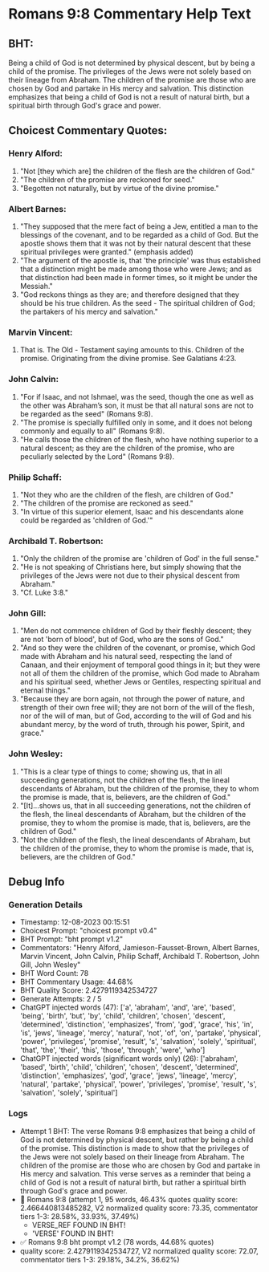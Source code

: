 # Romans 9:8 Commentary Help Text

## BHT:
Being a child of God is not determined by physical descent, but by being a child of the promise. The privileges of the Jews were not solely based on their lineage from Abraham. The children of the promise are those who are chosen by God and partake in His mercy and salvation. This distinction emphasizes that being a child of God is not a result of natural birth, but a spiritual birth through God's grace and power.

## Choicest Commentary Quotes:
### Henry Alford:
1. "Not [they which are] the children of the flesh are the children of God."
2. "The children of the promise are reckoned for seed."
3. "Begotten not naturally, but by virtue of the divine promise."

### Albert Barnes:
1. "They supposed that the mere fact of being a Jew, entitled a man to the blessings of the covenant, and to be regarded as a child of God. But the apostle shows them that it was not by their natural descent that these spiritual privileges were granted." (emphasis added)
2. "The argument of the apostle is, that 'the principle' was thus established that a distinction might be made among those who were Jews; and as that distinction had been made in former times, so it might be under the Messiah."
3. "God reckons things as they are; and therefore designed that they should be his true children. As the seed - The spiritual children of God; the partakers of his mercy and salvation."

### Marvin Vincent:
1. That is. The Old - Testament saying amounts to this. 
Children of the promise. Originating from the divine promise. See Galatians 4:23.


### John Calvin:
1. "For if Isaac, and not Ishmael, was the seed, though the one as well as the other was Abraham’s son, it must be that all natural sons are not to be regarded as the seed" (Romans 9:8). 
2. "The promise is specially fulfilled only in some, and it does not belong commonly and equally to all" (Romans 9:8). 
3. "He calls those the children of the flesh, who have nothing superior to a natural descent; as they are the children of the promise, who are peculiarly selected by the Lord" (Romans 9:8).

### Philip Schaff:
1. "Not they who are the children of the flesh, are children of God."
2. "The children of the promise are reckoned as seed."
3. "In virtue of this superior element, Isaac and his descendants alone could be regarded as 'children of God.'"

### Archibald T. Robertson:
1. "Only the children of the promise are 'children of God' in the full sense."
2. "He is not speaking of Christians here, but simply showing that the privileges of the Jews were not due to their physical descent from Abraham."
3. "Cf. Luke 3:8."

### John Gill:
1. "Men do not commence children of God by their fleshly descent; they are not 'born of blood', but of God, who are the sons of God."
2. "And so they were the children of the covenant, or promise, which God made with Abraham and his natural seed, respecting the land of Canaan, and their enjoyment of temporal good things in it; but they were not all of them the children of the promise, which God made to Abraham and his spiritual seed, whether Jews or Gentiles, respecting spiritual and eternal things."
3. "Because they are born again, not through the power of nature, and strength of their own free will; they are not born of the will of the flesh, nor of the will of man, but of God, according to the will of God and his abundant mercy, by the word of truth, through his power, Spirit, and grace."

### John Wesley:
1. "This is a clear type of things to come; showing us, that in all succeeding generations, not the children of the flesh, the lineal descendants of Abraham, but the children of the promise, they to whom the promise is made, that is, believers, are the children of God."
2. "[It]...shows us, that in all succeeding generations, not the children of the flesh, the lineal descendants of Abraham, but the children of the promise, they to whom the promise is made, that is, believers, are the children of God."
3. "Not the children of the flesh, the lineal descendants of Abraham, but the children of the promise, they to whom the promise is made, that is, believers, are the children of God."


## Debug Info
### Generation Details
- Timestamp: 12-08-2023 00:15:51
- Choicest Prompt: "choicest prompt v0.4"
- BHT Prompt: "bht prompt v1.2"
- Commentators: "Henry Alford, Jamieson-Fausset-Brown, Albert Barnes, Marvin Vincent, John Calvin, Philip Schaff, Archibald T. Robertson, John Gill, John Wesley"
- BHT Word Count: 78
- BHT Commentary Usage: 44.68%
- BHT Quality Score: 2.4279119342534727
- Generate Attempts: 2 / 5
- ChatGPT injected words (47):
	['a', 'abraham', 'and', 'are', 'based', 'being', 'birth', 'but', 'by', 'child', 'children', 'chosen', 'descent', 'determined', 'distinction', 'emphasizes', 'from', 'god', 'grace', 'his', 'in', 'is', 'jews', 'lineage', 'mercy', 'natural', 'not', 'of', 'on', 'partake', 'physical', 'power', 'privileges', 'promise', 'result', 's', 'salvation', 'solely', 'spiritual', 'that', 'the', 'their', 'this', 'those', 'through', 'were', 'who']
- ChatGPT injected words (significant words only) (26):
	['abraham', 'based', 'birth', 'child', 'children', 'chosen', 'descent', 'determined', 'distinction', 'emphasizes', 'god', 'grace', 'jews', 'lineage', 'mercy', 'natural', 'partake', 'physical', 'power', 'privileges', 'promise', 'result', 's', 'salvation', 'solely', 'spiritual']

### Logs
- Attempt 1 BHT: The verse Romans 9:8 emphasizes that being a child of God is not determined by physical descent, but rather by being a child of the promise. This distinction is made to show that the privileges of the Jews were not solely based on their lineage from Abraham. The children of the promise are those who are chosen by God and partake in His mercy and salvation. This verse serves as a reminder that being a child of God is not a result of natural birth, but rather a spiritual birth through God's grace and power.
- 🔄 Romans 9:8 (attempt 1, 95 words, 46.43% quotes quality score: 2.466440813485282, V2 normalized quality score: 73.35, commentator tiers 1-3: 28.58%, 33.93%, 37.49%) 
	- VERSE_REF FOUND IN BHT! 
	- 'VERSE' FOUND IN BHT!
- ✅ Romans 9:8 bht prompt v1.2 (78 words, 44.68% quotes)
- quality score: 2.4279119342534727, V2 normalized quality score: 72.07, commentator tiers 1-3: 29.18%, 34.2%, 36.62%)